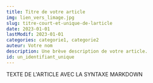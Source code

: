 ```yaml
---
title: Titre de votre article
img: lien_vers_limage.jpg
slug: titre-court-et-unique-de-larticle
date: 2023-01-01
lastModif: 2023-01-01
categories: categorie1, categorie2
auteur: Votre nom
description: Une brève description de votre article.
id: un_identifiant_unique
---
```


TEXTE DE L'ARTICLE AVEC LA SYNTAXE MARKDOWN